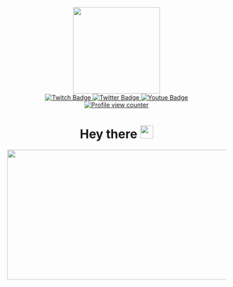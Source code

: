 <div id="header" align="center">
  <img src="https://media.giphy.com/media/KoNYPNsRlbkCWD2ykO/giphy.gif" width="200"
 </div>

<div id="badges">
 <a href="https://www.twitch.tv/neverendingchapters">
    <img src="https://img.shields.io/badge/twitch-blueviolet?logo=twitch&logoColor=white&style=for-the-badge" alt="Twitch Badge"/>
   </a>
 <a href="https://twitter.com/NeverEndingChap">
   <img src="https://img.shields.io/badge/Twitter-blue?logo=twitter&logoColor=white&style=for-the-badge" alt="Twitter Badge"/>
  </a>
 <a href="https://www.youtube.com/channel/UCd-C87cgJCOlzSgOrn_iKOQ">
   <img src="https://img.shields.io/badge/YouTube-red?logo=youtube&logoColor=white&style=for-the-badge" alt="Youtue Badge"/>
  </a>
 </div>

<div id="view_count">
 <a href="https://github.com/NEChapters/">
   <img src="https://komarev.com/ghpvc/?username=NEChapters&style=flat&color=blue" alt="Profile view counter"/>
  </a>
 </div>

<h1>
 Hey there
  <img src="https://media.giphy.com/media/hvRJCLFzcasrR4ia7z/giphy.gif" width="30px"/>
 </h1>

<div align="center">
  <img src="https://media.giphy.com/media/Z9mnGHAh5i6hy9yRag/giphy.gif" width="600" height="300"/>
</div>


<!---
idea saves
https://media.giphy.com/media/lnaoFgGrDHnivdu5Bc/giphy.gif
--->
